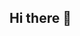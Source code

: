 ## Hi there 👋

<!--
**Aanand452/Aanand452** is a ✨ _special_ ✨ repository because its `README.md` (this file) appears on your GitHub profile.
ABOUT ME 

- 🔭 I’m currently working at Techforce Services as an ML AND AI Engineer
- 🌱 I’m currently working on ML ANd AI AND MLOPS AND RAG SYSTEMS

- 💬 Ask me about ...
- 📫 How to reach me: 
- 😄 Pronouns: ...
- ⚡ Fun fact: ...
-->
